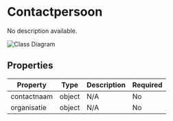 # Contactpersoon

No description available.

![Class Diagram](https://github.com/CommonGateway/CustomerInteractionBundle/blob/main/docs/schema/klant.contactpersoon.svg)

## Properties

| Property | Type | Description | Required |
|----------|------|-------------|----------|
| contactnaam | object | N/A | No |
| organisatie | object | N/A | No |
